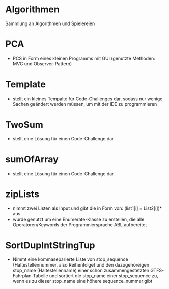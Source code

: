 # Algorithmen
Sammlung an Algorithmen und Spielereien

# PCA
- PCS in Form eines kleinen Programms mit GUI (genutzte Methoden: MVC und Observer-Pattern)

# Template
- stellt ein kleines Tempalte für Code-Challenges dar, sodass nur wenige Sachen geändert werden müssen, um mit der IDE zu programmieren

# TwoSum
- stellt eine Lösung für einen Code-Challenge dar

# sumOfArray
- stellt eine Lösung für einen Code-Challenge dar


# zipLists
- nimmt zwei Listen als Input und gibt die in Form von: (list1[i] = List2[i])* aus
- wurde genutzt um eine Enumerate-Klasse zu erstellen, die alle Operatoren/Keywords der Programmiersprache ABL aufbereitet

# SortDupIntStringTup
- Nimmt eine kommaseparierte Liste von stop_sequence (Haltestellennummer, also Reihenfolge) und den dazugehöreigen stop_name (Haltestellenname) einer schon zusammengestetzten GTFS-Fahrplan-Tabelle und sortiert die stop_name einer stop_sequence zu, wenn es zu dieser stop_name eine höhere sequence_nummer gibt
